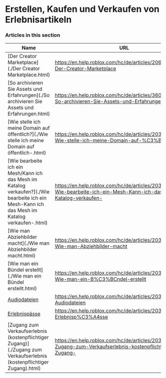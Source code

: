 # Erstellen, Kaufen und Verkaufen von Erlebnisartikeln  
### Articles in this section
Name|URL
-|-
[Der Creator Marketplace](./Der Creator Marketplace.html) |https://en.help.roblox.com/hc/de/articles/206580683-Der-Creator-Marketplace
[So archivieren Sie Assets und Erfahrungen](./So archivieren Sie Assets und Erfahrungen.html) |https://en.help.roblox.com/hc/de/articles/360031253052-So-archivieren-Sie-Assets-und-Erfahrungen
[Wie stelle ich meine Domain auf öffentlich?](./Wie stelle ich meine Domain auf öffentlich-.html) |https://en.help.roblox.com/hc/de/articles/203313230-Wie-stelle-ich-meine-Domain-auf-%C3%B6ffentlich-
[Wie bearbeite ich ein Mesh/Kann ich das Mesh im Katalog verkaufen?](./Wie bearbeite ich ein Mesh-Kann ich das Mesh im Katalog verkaufen-.html) |https://en.help.roblox.com/hc/de/articles/203313250-Wie-bearbeite-ich-ein-Mesh-Kann-ich-das-Mesh-im-Katalog-verkaufen-
[Wie man Abziehbilder macht](./Wie man Abziehbilder macht.html) |https://en.help.roblox.com/hc/de/articles/203313930-Wie-man-Abziehbilder-macht
[Wie man ein Bündel erstellt](./Wie man ein Bündel erstellt.html) |https://en.help.roblox.com/hc/de/articles/203313910-Wie-man-ein-B%C3%BCndel-erstellt
[Audiodateien](./Audiodateien.html) |https://en.help.roblox.com/hc/de/articles/203314070-Audiodateien
[Erlebnispässe](./Erlebnispässe.html) |https://en.help.roblox.com/hc/de/articles/203314040-Erlebnisp%C3%A4sse
[Zugang zum Verkaufserlebnis (kostenpflichtiger Zugang)](./Zugang zum Verkaufserlebnis (kostenpflichtiger Zugang).html) |https://en.help.roblox.com/hc/de/articles/203314090-Zugang-zum-Verkaufserlebnis-kostenpflichtiger-Zugang-